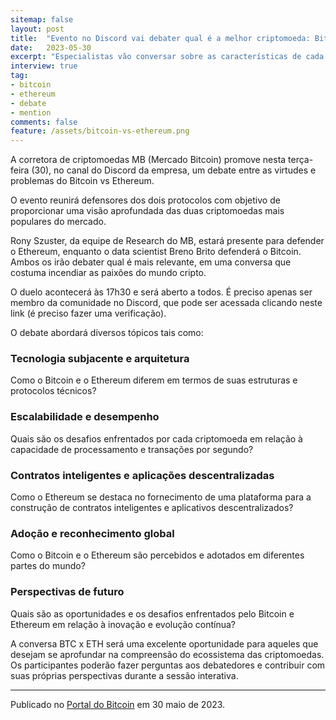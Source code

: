 ```yaml
---
sitemap: false
layout: post
title:  "Evento no Discord vai debater qual é a melhor criptomoeda: Bitcoin ou Ethereum"
date:   2023-05-30
excerpt: "Especialistas vão conversar sobre as características de cada protocolo"
interview: true
tag:
- bitcoin 
- ethereum
- debate
- mention
comments: false
feature: /assets/bitcoin-vs-ethereum.png
---
```


A corretora de criptomoedas MB (Mercado Bitcoin) promove nesta terça-feira (30), no canal do Discord da empresa, um debate entre as virtudes e problemas do Bitcoin vs Ethereum.

O evento reunirá defensores dos dois protocolos com objetivo de proporcionar uma visão aprofundada das duas criptomoedas mais populares do mercado.

Rony Szuster, da equipe de Research do MB, estará presente para defender o Ethereum, enquanto o data scientist Breno Brito defenderá o Bitcoin. Ambos os irão debater qual é mais relevante, em uma conversa que costuma incendiar as paixões do mundo cripto.

O duelo acontecerá às 17h30 e será aberto a todos. É preciso apenas ser membro da comunidade no Discord, que pode ser acessada clicando neste link (é preciso fazer uma verificação).

O debate abordará diversos tópicos tais como:

### Tecnologia subjacente e arquitetura
Como o Bitcoin e o Ethereum diferem em termos de suas estruturas e protocolos técnicos?

### Escalabilidade e desempenho
Quais são os desafios enfrentados por cada criptomoeda em relação à capacidade de processamento e transações por segundo?

### Contratos inteligentes e aplicações descentralizadas
Como o Ethereum se destaca no fornecimento de uma plataforma para a construção de contratos inteligentes e aplicativos descentralizados?

### Adoção e reconhecimento global
Como o Bitcoin e o Ethereum são percebidos e adotados em diferentes partes do mundo?

### Perspectivas de futuro
Quais são as oportunidades e os desafios enfrentados pelo Bitcoin e Ethereum em relação à inovação e evolução contínua?

A conversa BTC x ETH será uma excelente oportunidade para aqueles que desejam se aprofundar na compreensão do ecossistema das criptomoedas. Os participantes poderão fazer perguntas aos debatedores e contribuir com suas próprias perspectivas durante a sessão interativa.

---

Publicado no [Portal do Bitcoin](https://portaldobitcoin.uol.com.br/evento-no-discord-vai-debater-qual-e-a-melhor-criptomoeda-bitcoin-ou-ethereum/) em 30 maio de 2023.

